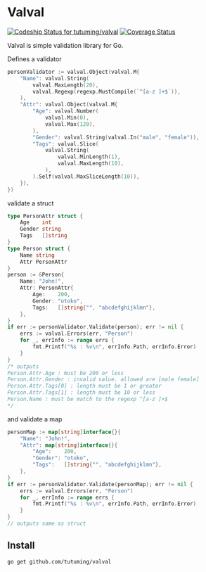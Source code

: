 # Valval

[ ![Codeship Status for tutuming/valval](https://www.codeship.io/projects/59f9c260-37f9-0132-e8f4-461894a5379e/status)](https://www.codeship.io/projects/41854)
[![Coverage Status](https://coveralls.io/repos/tutuming/valval/badge.png?branch=master)](https://coveralls.io/r/tutuming/valval?branch=master)

Valval is simple validation library for Go.

Defines a validator

```go
personValidator := valval.Object(valval.M{
	"Name": valval.String(
		valval.MaxLength(20),
		valval.Regexp(regexp.MustCompile(`^[a-z ]+$`)),
	),
	"Attr": valval.Object(valval.M{
		"Age": valval.Number(
			valval.Min(0),
			valval.Max(120),
		),
		"Gender": valval.String(valval.In("male", "female")),
		"Tags": valval.Slice(
			valval.String(
				valval.MinLength(1),
				valval.MaxLength(10),
			),
		).Self(valval.MaxSliceLength(10)),
	}),
})
```

validate a struct

```go
type PersonAttr struct {
	Age    int
	Gender string
	Tags   []string
}
type Person struct {
	Name string
	Attr PersonAttr
}
person := &Person{
	Name: "John!",
	Attr: PersonAttr{
		Age:    200,
		Gender: "otoko",
		Tags:   []string{"", "abcdefghijklmn"},
	},
}
if err := personValidator.Validate(person); err != nil {
	errs := valval.Errors(err, "Person")
	for _, errInfo := range errs {
		fmt.Printf("%s : %v\n", errInfo.Path, errInfo.Error)
	}
}
/* outputs
Person.Attr.Age : must be 200 or less
Person.Attr.Gender : invalid value. allowed are [male female]
Person.Attr.Tags[0] : length must be 1 or greater
Person.Attr.Tags[1] : length must be 10 or less
Person.Name : must be match to the regexp ^[a-z ]+$
*/

```

and validate a map

```go
personMap := map[string]interface{}{
	"Name": "John!",
	"Attr": map[string]interface{}{
		"Age":    200,
		"Gender": "otoko",
		"Tags":   []string{"", "abcdefghijklmn"},
	},
}
if err := personValidator.Validate(personMap); err != nil {
	errs := valval.Errors(err, "Person")
	for _, errInfo := range errs {
		fmt.Printf("%s : %v\n", errInfo.Path, errInfo.Error)
	}
}
// outputs same as struct
```

## Install

```
go get github.com/tutuming/valval
```
